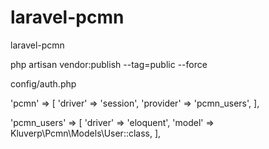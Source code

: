 # laravel-pcmn
laravel-pcmn


php artisan vendor:publish --tag=public --force


config/auth.php

'pcmn' => [
            'driver' => 'session',
            'provider' => 'pcmn_users',
        ],
        
        
'pcmn_users' => [
             'driver' => 'eloquent',
             'model' => Kluverp\Pcmn\Models\User::class,
         ],
